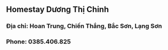 ## Homestay Dương Thị Chinh

### Địa chỉ: Hoan Trung, Chiến Thắng, Bắc Sơn, Lạng Sơn
### Phone: 0385.406.825
